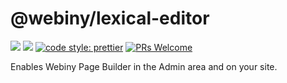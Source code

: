 # @webiny/lexical-editor
[![](https://img.shields.io/npm/dw/@webiny/app-page-builder.svg)](https://www.npmjs.com/package/@webiny/lexical-editor) 
[![](https://img.shields.io/npm/v/@webiny/app-page-builder.svg)](https://www.npmjs.com/package/@webiny/lexical-editor)
[![code style: prettier](https://img.shields.io/badge/code_style-prettier-ff69b4.svg?style=flat-square)](https://github.com/prettier/prettier)
[![PRs Welcome](https://img.shields.io/badge/PRs-welcome-brightgreen.svg?style=flat-square)](http://makeapullrequest.com)

Enables Webiny Page Builder in the Admin area and on your site. 
